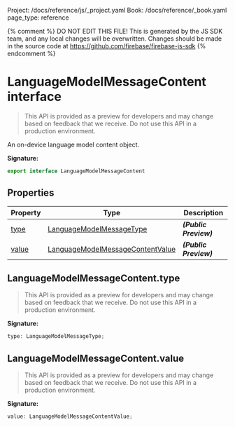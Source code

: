 Project: /docs/reference/js/_project.yaml
Book: /docs/reference/_book.yaml
page_type: reference

{% comment %}
DO NOT EDIT THIS FILE!
This is generated by the JS SDK team, and any local changes will be
overwritten. Changes should be made in the source code at
https://github.com/firebase/firebase-js-sdk
{% endcomment %}

# LanguageModelMessageContent interface
> This API is provided as a preview for developers and may change based on feedback that we receive. Do not use this API in a production environment.
> 

An on-device language model content object.

<b>Signature:</b>

```typescript
export interface LanguageModelMessageContent 
```

## Properties

|  Property | Type | Description |
|  --- | --- | --- |
|  [type](./ai.languagemodelmessagecontent.md#languagemodelmessagecontenttype) | [LanguageModelMessageType](./ai.md#languagemodelmessagetype) | <b><i>(Public Preview)</i></b> |
|  [value](./ai.languagemodelmessagecontent.md#languagemodelmessagecontentvalue) | [LanguageModelMessageContentValue](./ai.md#languagemodelmessagecontentvalue) | <b><i>(Public Preview)</i></b> |

## LanguageModelMessageContent.type

> This API is provided as a preview for developers and may change based on feedback that we receive. Do not use this API in a production environment.
> 

<b>Signature:</b>

```typescript
type: LanguageModelMessageType;
```

## LanguageModelMessageContent.value

> This API is provided as a preview for developers and may change based on feedback that we receive. Do not use this API in a production environment.
> 

<b>Signature:</b>

```typescript
value: LanguageModelMessageContentValue;
```
